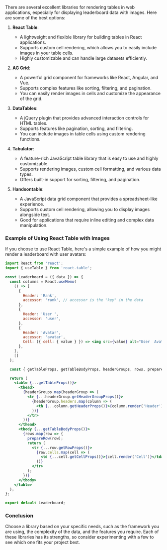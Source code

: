 There are several excellent libraries for rendering tables in web applications, especially for displaying leaderboard data with images. Here are some of the best options:

1. **React Table**:
   - A lightweight and flexible library for building tables in React applications.
   - Supports custom cell rendering, which allows you to easily include images in your table cells.
   - Highly customizable and can handle large datasets efficiently.

2. **AG Grid**:
   - A powerful grid component for frameworks like React, Angular, and Vue.
   - Supports complex features like sorting, filtering, and pagination.
   - You can easily render images in cells and customize the appearance of the grid.

3. **DataTables**:
   - A jQuery plugin that provides advanced interaction controls for HTML tables.
   - Supports features like pagination, sorting, and filtering.
   - You can include images in table cells using custom rendering functions.

4. **Tabulator**:
   - A feature-rich JavaScript table library that is easy to use and highly customizable.
   - Supports rendering images, custom cell formatting, and various data types.
   - Offers built-in support for sorting, filtering, and pagination.

5. **Handsontable**:
   - A JavaScript data grid component that provides a spreadsheet-like experience.
   - Supports custom cell rendering, allowing you to display images alongside text.
   - Good for applications that require inline editing and complex data manipulation.

### Example of Using React Table with Images

If you choose to use React Table, here's a simple example of how you might render a leaderboard with user avatars:

```jsx
import React from 'react';
import { useTable } from 'react-table';

const Leaderboard = ({ data }) => {
  const columns = React.useMemo(
    () => [
      {
        Header: 'Rank',
        accessor: 'rank', // accessor is the "key" in the data
      },
      {
        Header: 'User ',
        accessor: 'user',
      },
      {
        Header: 'Avatar',
        accessor: 'avatar',
        Cell: ({ cell: { value } }) => <img src={value} alt="User  Avatar" style={{ width: '50px', height: '50px' }} />,
      },
    ],
    []
  );

  const { getTableProps, getTableBodyProps, headerGroups, rows, prepareRow } = useTable({ columns, data });

  return (
    <table {...getTableProps()}>
      <thead>
        {headerGroups.map(headerGroup => (
          <tr {...headerGroup.getHeaderGroupProps()}>
            {headerGroup.headers.map(column => (
              <th {...column.getHeaderProps()}>{column.render('Header')}</th>
            ))}
          </tr>
        ))}
      </thead>
      <tbody {...getTableBodyProps()}>
        {rows.map(row => {
          prepareRow(row);
          return (
            <tr {...row.getRowProps()}>
              {row.cells.map(cell => (
                <td {...cell.getCellProps()}>{cell.render('Cell')}</td>
              ))}
            </tr>
          );
        })}
      </tbody>
    </table>
  );
};

export default Leaderboard;
```

### Conclusion

Choose a library based on your specific needs, such as the framework you are using, the complexity of the data, and the features you require. Each of these libraries has its strengths, so consider experimenting with a few to see which one fits your project best.